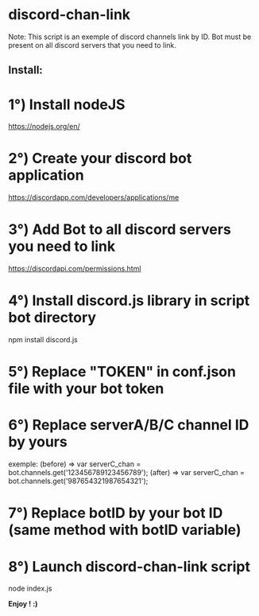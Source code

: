 # discord-chan-link

Note:
This script is an exemple of discord channels link by ID.
Bot must be present on all discord servers that you need to link.

## Install:

# 1°) Install nodeJS
https://nodejs.org/en/

# 2°) Create your discord bot application
https://discordapp.com/developers/applications/me

# 3°) Add Bot to all discord servers you need to link
https://discordapi.com/permissions.html

# 4°) Install discord.js library in script bot directory
npm install discord.js

# 5°) Replace "TOKEN" in conf.json file with your bot token

# 6°) Replace serverA/B/C channel ID by yours
exemple:
(before) => var serverC_chan = bot.channels.get('123456789123456789');
(after) => var serverC_chan = bot.channels.get('987654321987654321');

# 7°) Replace botID by your bot ID (same method with botID variable)

# 8°) Launch discord-chan-link script
node index.js

**Enjoy ! :)**


